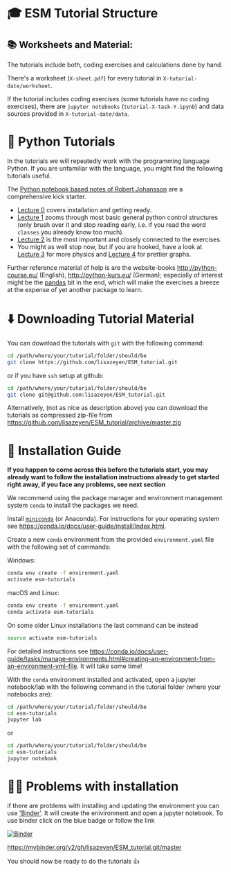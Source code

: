 #  :mortar_board: ESM	Tutorial Structure

## :books: Worksheets and Material:

The tutorials include both, coding exercises and calculations done by hand.

There's a worksheet (`X-sheet.pdf`) for every tutorial in `X-tutorial-date/worksheet`.

If the tutorial includes coding exercises (some tutorials have no coding exercises),
there are `jupyter notebooks` (`tutorial-X-task-Y.ipynb`) and data sources provided in `X-tutorial-date/data`.

# :blue_book: Python Tutorials

In the tutorials we will repeatedly work with the programming language Python. If you are unfamiliar with the language, you might find the following tutorials useful.

The [Python notebook based notes of Robert Johansson](http://nbviewer.jupyter.org/github/jrjohansson/scientific-python-lectures/tree/master/) are a
comprehensive kick starter.
 * [Lecture 0](http://nbviewer.jupyter.org/github/jrjohansson/scientific-python-lectures/blob/master/Lecture-0-Scientific-Computing-with-Python.ipynb) covers installation and getting ready.
 * [Lecture 1](http://nbviewer.jupyter.org/github/jrjohansson/scientific-python-lectures/blob/master/Lecture-1-Introduction-to-Python-Programming.ipynb)
       zooms through most basic general python control structures (only
       brush over it and stop reading early, i.e. if you read the word
       `classes` you already know too much).
 * [Lecture 2](http://nbviewer.jupyter.org/github/jrjohansson/scientific-python-lectures/blob/master/Lecture-2-Numpy.ipynb) is the most important and closely connected to the exercises.
* You might as well stop now, but if you are hooked, have a look at [Lecture 3](http://nbviewer.jupyter.org/github/jrjohansson/scientific-python-lectures/blob/master/Lecture-3-Scipy.ipynb) for more physics and [Lecture 4](http://nbviewer.jupyter.org/github/jrjohansson/scientific-python-lectures/blob/master/Lecture-4-Matplotlib.ipynb) for prettier graphs.

Further reference material of help is are the website-books http://python-course.eu/ (English), http://python-kurs.eu/ (German); especially of interest might be the [pandas](http://www.python-course.eu/pandas.php) bit in the end, which will make the exercises a breeze at the expense of yet another package to learn.

# :arrow_down: Downloading Tutorial Material

You can download the tutorials with `git` with the following command:

```bash
cd /path/where/your/tutorial/folder/should/be
git clone https://github.com/lisazeyen/ESM_tutorial.git
```
or if you have `ssh` setup at github:
```bash
cd /path/where/your/tutorial/folder/should/be
git clone git@github.com:lisazeyen/ESM_tutorial.git
```


Alternatively, (not as nice as description above) you can download the tutorials as compressed zip-file from
https://github.com/lisazeyen/ESM_tutorial/archive/master.zip

# :wrench: Installation Guide

**If you happen to come across this before the tutorials start,
you may already want to follow the installation instructions already to get started right away, if you face any problems, see next section**

We recommend using the package manager and environment management system `conda` to install the packages we need.

Install [`miniconda`](https://conda.io/docs/user-guide/install/index.html) (or Anaconda). For instructions for your operating system
see https://conda.io/docs/user-guide/install/index.html. 

Create a new `conda` environment from the provided `environment.yaml` file with the following set of commands:

Windows:
```bash
conda env create -f environment.yaml
activate esm-tutorials
```

macOS and Linux:
```bash
conda env create -f environment.yaml
conda activate esm-tutorials
```

On some older Linux installations the last command can be instead

```bash
source activate esm-tutorials
```

For detailed instructions see
https://conda.io/docs/user-guide/tasks/manage-environments.html#creating-an-environment-from-an-environment-yml-file.
It will take some time!

With the `conda` environment installed and activated, open a jupyter notebook/lab with the following command in the tutorial folder (where your notebooks are):

```bash
cd /path/where/your/tutorial/folder/should/be
cd esm-tutorials
jupyter lab
```

or

```bash
cd /path/where/your/tutorial/folder/should/be
cd esm-tutorials
jupyter notebook
```
# :ok_woman: Problems with installation

if there are problems with installing and updating the environment you can use ['Binder'](https://mybinder.org/). It will create the enivironment and open a jupyter notebook. To use binder click on the blue badge or follow the link

[![Binder](https://mybinder.org/badge_logo.svg)](https://mybinder.org/v2/gh/lisazeyen/ESM_tutorial.git/master)

https://mybinder.org/v2/gh/lisazeyen/ESM_tutorial.git/master

You should now be ready to do the tutorials :thumbsup:

